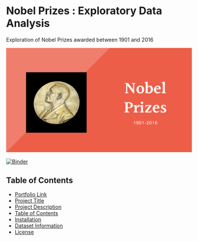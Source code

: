 # Nobel Prizes : Exploratory Data Analysis 

Exploration of Nobel Prizes awarded between 1901 and 2016

![Alt text](Files/Nobel.png?raw=true "Title")

[![Binder](https://mybinder.org/badge_logo.svg)](https://mybinder.org/v2/gh/lav30/nobelprizes/main)

## Table of Contents

- [Portfolio Link](#portfolio-link)
- [Project Title](#project-title)
- [Project Description](#project-description)
- [Table of Contents](#table-of-contents)
- [Installation](#installation)
- [Dataset Information](#datasetinformation)
- [License](#license)
